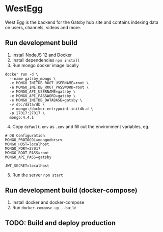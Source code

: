 # WestEgg

West Egg is the backend for the Gatsby hub site and contains indexing data on users, channels, videos and more.

## Run development build
1. Install NodeJS 12 and Docker
2. Install dependencies `npm install`
3. Run mongo docker image locally
```
docker run -d \
  --name gatsby_mongo \
  -e MONGO_INITDB_ROOT_USERNAME=root \
  -e MONGO_INITDB_ROOT_PASSWORD=root \
  -e MONGO_API_USERNAME=gatsby \
  -e MONGO_API_PASSWORD=gatsby \
  -e MONGO_INITDB_DATABASE=gatsby \
  -v db:/data/db \
  -v mongo:/docker-entrypoint-initdb.d \
  -p 27017:27017 \
  mongo:4.4.1
```
4. Copy `default.env` as `.env` and fill out the environment variables, eg.
```
# DB Configuration
MONGO_PROTOCOL=mongodb+srv
MONGO_HOST=localhost
MONGO_PORT=27017
MONGO_ROOT_PASS=root
MONGO_API_PASS=gatsby

JWT_SECRET=localhost
```
5. Run the server `npm start`

## Run development build (docker-compose)
1. Install docker and docker-compose
2. Run `docker-compose up --build`

## TODO: Build and deploy production
